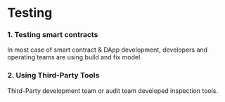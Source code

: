# Testing

### 1. Testing smart contracts
In most case of smart contract & DApp development, developers and operating teams are using build and fix model.

### 2. Using Third-Party Tools
Third-Party development team or audit team developed inspection tools.